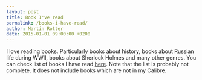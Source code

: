 ```yaml
---
layout: post
title: Book I've read
permalink: /books-i-have-read/
author: Martin Rotter
date: 2015-01-01 09:00:00 +0200
---
```


I love reading books. Particularly books about history, books about Russian life during WWII, books about Sherlock Holmes and many other genres. You can check list of books I have read [here](/assets/2016/07/my-books.pdf). Note that the list is probably not complete. It does not include books which are not in my Calibre.
